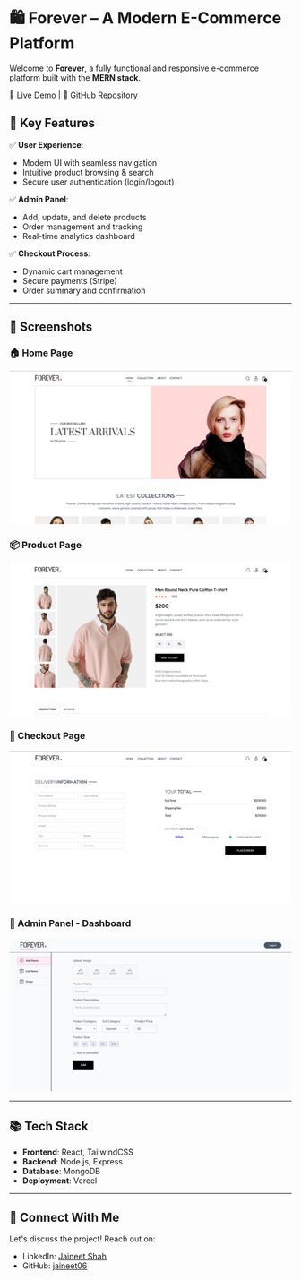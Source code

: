 # 🛍️ Forever – A Modern E-Commerce Platform

Welcome to **Forever**, a fully functional and responsive e-commerce platform built with the **MERN stack**.

🚀 [Live Demo](https://forever-umber.vercel.app) | 📂 [GitHub Repository](https://github.com/jaineet06/Forever)

## 🌟 Key Features

✅ **User Experience**:
- Modern UI with seamless navigation
- Intuitive product browsing & search
- Secure user authentication (login/logout)

✅ **Admin Panel**:
- Add, update, and delete products
- Order management and tracking
- Real-time analytics dashboard

✅ **Checkout Process**:
- Dynamic cart management
- Secure payments (Stripe)
- Order summary and confirmation

---

## 📸 Screenshots

### 🏠 Home Page
![Home Page](./screenshots/forever_home.png)

### 📦 Product Page
![Product Page](./screenshots/forever_product.png)

### 🛒 Checkout Page
![Checkout Page](./screenshots/forever_checkout.png)

### 🔐 Admin Panel - Dashboard
![Admin Panel](./screenshots/forever_admin1.png)

---

## 📚 Tech Stack

- **Frontend**: React, TailwindCSS
- **Backend**: Node.js, Express
- **Database**: MongoDB
- **Deployment**: Vercel

---


## 📧 Connect With Me

Let's discuss the project! Reach out on:
- LinkedIn: [Jaineet Shah](https://www.linkedin.com/in/jaineet-shah-5894a731b)
- GitHub: [jaineet06](https://github.com/jaineet06)
